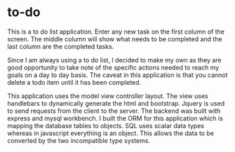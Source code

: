 # to-do

This is a to do list application. Enter any new task on the first column of the screen. The middle column will show what needs to be completed and the last column are the completed tasks.

Since I am always using a to do list, I decided to make my own as they are good opportunity to take note of the specific actions needed to reach my goals on a day to day basis.  The caveat in this application is that you cannot delete a todo item until it has been completed. 

This application uses the model view controller layout. The view uses handlebars to dynamically generate the html and bootstrap. Jquery is used to send requests from the client to the server. The backend was built with express and mysql workbench. I built the ORM for this application which is mapping the database tables to objects. SQL uses scalar data types whereas in javascript everything is an object. This allows the data to be converted by the two incompatible type systems.

